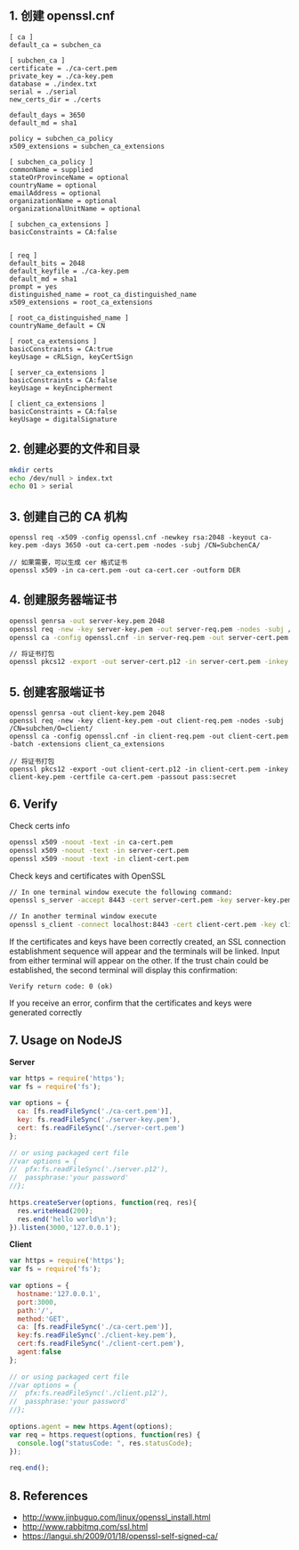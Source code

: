 ## 1. 创建 openssl.cnf

```
[ ca ]
default_ca = subchen_ca

[ subchen_ca ]
certificate = ./ca-cert.pem
private_key = ./ca-key.pem
database = ./index.txt
serial = ./serial
new_certs_dir = ./certs

default_days = 3650
default_md = sha1

policy = subchen_ca_policy
x509_extensions = subchen_ca_extensions

[ subchen_ca_policy ]
commonName = supplied
stateOrProvinceName = optional
countryName = optional
emailAddress = optional
organizationName = optional
organizationalUnitName = optional

[ subchen_ca_extensions ]
basicConstraints = CA:false


[ req ]
default_bits = 2048
default_keyfile = ./ca-key.pem
default_md = sha1
prompt = yes
distinguished_name = root_ca_distinguished_name
x509_extensions = root_ca_extensions

[ root_ca_distinguished_name ]
countryName_default = CN

[ root_ca_extensions ]
basicConstraints = CA:true
keyUsage = cRLSign, keyCertSign

[ server_ca_extensions ]
basicConstraints = CA:false
keyUsage = keyEncipherment

[ client_ca_extensions ]
basicConstraints = CA:false
keyUsage = digitalSignature
```
## 2. 创建必要的文件和目录

```bash
mkdir certs
echo /dev/null > index.txt
echo 01 > serial
```

## 3. 创建自己的 CA 机构

```
openssl req -x509 -config openssl.cnf -newkey rsa:2048 -keyout ca-key.pem -days 3650 -out ca-cert.pem -nodes -subj /CN=SubchenCA/

// 如果需要，可以生成 cer 格式证书
openssl x509 -in ca-cert.pem -out ca-cert.cer -outform DER
```

## 4. 创建服务器端证书

```bash
openssl genrsa -out server-key.pem 2048
openssl req -new -key server-key.pem -out server-req.pem -nodes -subj /CN=subchen/O=server/
openssl ca -config openssl.cnf -in server-req.pem -out server-cert.pem -batch -extensions server_ca_extensions

// 将证书打包
openssl pkcs12 -export -out server-cert.p12 -in server-cert.pem -inkey server-key.pem -certfile ca-cert.pem -passout pass:secret
```

## 5. 创建客服端证书

```
openssl genrsa -out client-key.pem 2048
openssl req -new -key client-key.pem -out client-req.pem -nodes -subj /CN=subchen/O=client/
openssl ca -config openssl.cnf -in client-req.pem -out client-cert.pem -batch -extensions client_ca_extensions

// 将证书打包
openssl pkcs12 -export -out client-cert.p12 -in client-cert.pem -inkey client-key.pem -certfile ca-cert.pem -passout pass:secret
```

## 6. Verify

Check certs info

```bash
openssl x509 -noout -text -in ca-cert.pem
openssl x509 -noout -text -in server-cert.pem
openssl x509 -noout -text -in client-cert.pem
```

Check keys and certificates with OpenSSL

```bash
// In one terminal window execute the following command:
openssl s_server -accept 8443 -cert server-cert.pem -key server-key.pem -CAfile ca-cert.pem

// In another terminal window execute
openssl s_client -connect localhost:8443 -cert client-cert.pem -key client-key.pem -CAfile ca-cert.pem
```

If the certificates and keys have been correctly created, an SSL connection establishment sequence will appear and the terminals will be linked. Input from either terminal will appear on the other. If the trust chain could be established, the second terminal will display this confirmation:

```
Verify return code: 0 (ok)
```

If you receive an error, confirm that the certificates and keys were generated correctly

## 7. Usage on NodeJS

**Server**

```js
var https = require('https');  
var fs = require('fs');  
  
var options = {  
  ca: [fs.readFileSync('./ca-cert.pem')],  
  key: fs.readFileSync('./server-key.pem'),  
  cert: fs.readFileSync('./server-cert.pem')  
};  
  
// or using packaged cert file  
//var options = {  
//  pfx:fs.readFileSync('./server.p12'),  
//  passphrase:'your password'  
//};  
  
https.createServer(options, function(req, res){  
  res.writeHead(200);  
  res.end('hello world\n');  
}).listen(3000,'127.0.0.1');  
```

**Client**

```js
var https = require('https');  
var fs = require('fs');  
  
var options = {  
  hostname:'127.0.0.1',  
  port:3000,  
  path:'/',  
  method:'GET',  
  ca: [fs.readFileSync('./ca-cert.pem')],  
  key:fs.readFileSync('./client-key.pem'),  
  cert:fs.readFileSync('./client-cert.pem'),  
  agent:false  
};  
  
// or using packaged cert file  
//var options = {  
//  pfx:fs.readFileSync('./client.p12'),  
//  passphrase:'your password'  
//};  
  
options.agent = new https.Agent(options);  
var req = https.request(options, function(res) {  
  console.log("statusCode: ", res.statusCode);  
});  
  
req.end();  
```


## 8. References

* http://www.jinbuguo.com/linux/openssl_install.html
* http://www.rabbitmq.com/ssl.html
* https://langui.sh/2009/01/18/openssl-self-signed-ca/
